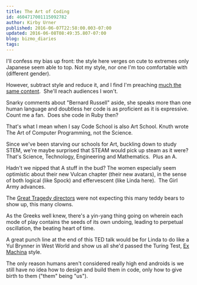 ```yaml
---
title: The Art of Coding
id: 4604717001115092782
author: Kirby Urner
published: 2016-06-07T22:58:00.003-07:00
updated: 2016-06-08T08:49:35.807-07:00
blog: bizmo_diaries
tags: 
---
```


I'll confess my bias up front:  the style here verges on cute to extremes only Japanese seem able to top.  Not my style, nor one I'm too comfortable with (different gender).

However, subtract style and reduce it, and I find I'm preaching [much the same content](http://bit.ly/1YdSNuS).  She'll reach audiences I won't.

Snarky comments about "Bernard Russell" aside, she speaks more than one human language and doubtless her code is as proficient as it is expressive.  Count me a fan.  Does she code in Ruby then?

That's what I mean when I say Code School is also Art School.  Knuth wrote The Art of Computer Programming, not the Science.

Since we've been starving our schools for Art, buckling down to study STEM, we're maybe surprised that STEAM would pick up steam as it were?  That's Science, Technology, Engineering and Mathematics.  Plus an A. 

Hadn't we nipped that A stuff in the bud?  The women especially seem optimistic about their new Vulcan chapter (their new avatars), in the sense of both logical (like Spock) and effervescent (like Linda here).  The Girl Army advances.

The [Great Tragedy directors](http://www.grunch.net/synergetics/gst2.html) were not expecting this many teddy bears to show up, this many clowns.

As the Greeks well knew, there's a yin-yang thing going on wherein each mode of play contains the seeds of its own undoing, leading to perpetual oscillation, the beating heart of time.

A great punch line at the end of this TED talk would be for Linda to do like a Yul Brynner in West World and show us all she'd passed the Turing Test, [Ex Machina](http://mybizmo.blogspot.com/2015/06/ex-machina-movie-review.html) style. 

The only reason humans aren't considered really high end androids is we still have no idea how to design and build them in code, only how to give birth to them ("them" being "us").